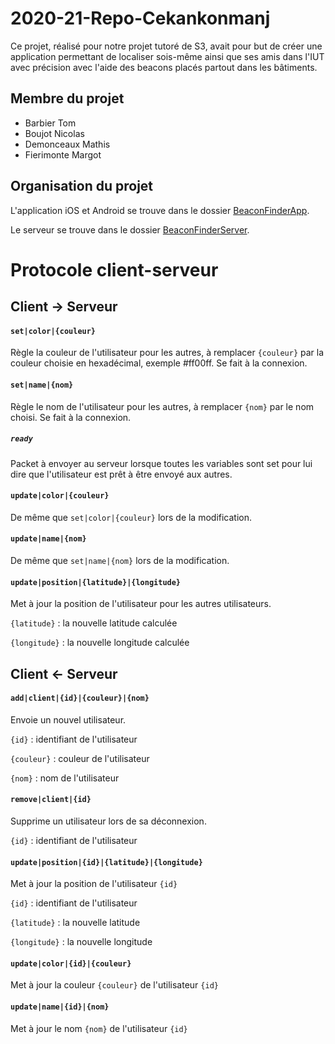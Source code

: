 


# 2020-21-Repo-Cekankonmanj

Ce projet, réalisé pour notre projet tutoré de S3, avait pour but de créer une application permettant de localiser sois-même ainsi que ses amis dans l'IUT avec précision avec l'aide des beacons placés partout dans les bâtiments.

## Membre du projet

 - Barbier Tom
 - Boujot Nicolas
 - Demonceaux Mathis
 - Fierimonte Margot

## Organisation du projet

L'application iOS et Android se trouve dans le dossier [BeaconFinderApp](https://github.com/dept-info-iut-dijon/2020-21-Repo-Cekankonmanj/tree/master/BeaconFinderApp).

Le serveur se trouve dans le dossier [BeaconFinderServer](https://github.com/dept-info-iut-dijon/2020-21-Repo-Cekankonmanj/tree/master/BeaconFinderServer).

# Protocole client-serveur
## Client -> Serveur
#### `set|color|{couleur}`
Règle la couleur de l'utilisateur pour les autres, à remplacer `{couleur}` par la couleur choisie en hexadécimal, exemple #ff00ff. Se fait à la connexion.
#### `set|name|{nom}`
Règle le nom de l'utilisateur pour les autres, à remplacer `{nom}` par le nom choisi. Se fait à la connexion.
##### `ready`
Packet à envoyer au serveur lorsque toutes les variables sont set pour lui dire que l'utilisateur est prêt à être envoyé aux autres.
#### `update|color|{couleur}`
De même que `set|color|{couleur}` lors de la modification.
#### `update|name|{nom}`
De même que `set|name|{nom}` lors de la modification.
#### `update|position|{latitude}|{longitude}`
Met à jour la position de l'utilisateur pour les autres utilisateurs.

`{latitude}` : la nouvelle latitude calculée

`{longitude}` : la nouvelle longitude calculée


## Client <- Serveur
#### `add|client|{id}|{couleur}|{nom}`
Envoie un nouvel utilisateur.

`{id}` : identifiant de l'utilisateur

`{couleur}` : couleur de l'utilisateur

`{nom}` : nom de l'utilisateur

#### `remove|client|{id}`
Supprime un utilisateur lors de sa déconnexion.

`{id}` : identifiant de l'utilisateur

#### `update|position|{id}|{latitude}|{longitude}`
Met à jour la position de l'utilisateur `{id}`

`{id}` : identifiant de l'utilisateur

`{latitude}` : la nouvelle latitude

`{longitude}` : la nouvelle longitude

#### `update|color|{id}|{couleur}`
Met à jour la couleur `{couleur}` de l'utilisateur `{id}`
#### `update|name|{id}|{nom}`
Met à jour le nom `{nom}` de l'utilisateur `{id}`
